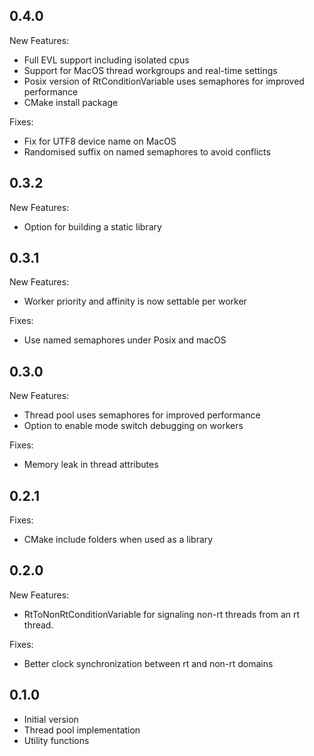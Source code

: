 ## 0.4.0
New Features:
* Full EVL support including isolated cpus
* Support for MacOS thread workgroups and real-time settings
* Posix version of RtConditionVariable uses semaphores for improved performance
* CMake install package

Fixes:
* Fix for UTF8 device name on MacOS
* Randomised suffix on named semaphores to avoid conflicts

## 0.3.2
New Features:
* Option for building a static library

## 0.3.1
New Features:
  * Worker priority and affinity is now settable per worker

Fixes:
  * Use named semaphores under Posix and macOS

## 0.3.0
New Features:
  * Thread pool uses semaphores for improved performance
  * Option to enable mode switch debugging on workers

Fixes:
  * Memory leak in thread attributes

## 0.2.1

Fixes:
  * CMake include folders when used as a library

## 0.2.0

New Features:
  * RtToNonRtConditionVariable for signaling non-rt threads from an rt thread.

Fixes:
  * Better clock synchronization between rt and non-rt domains

## 0.1.0

  * Initial version
  * Thread pool implementation
  * Utility functions

